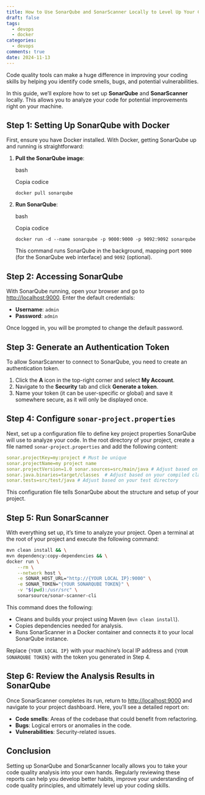 ```yaml
---
title: How to Use SonarQube and SonarScanner Locally to Level Up Your Code Quality
draft: false
tags:
  - devops
  - docker
categories:
  - devops
comments: true
date: 2024-11-13
---
```

Code quality tools can make a huge difference in improving your coding skills by helping you identify code smells, bugs, and potential vulnerabilities. 

In this guide, we’ll explore how to set up **SonarQube** and **SonarScanner** locally. This allows you to analyze your code for potential improvements right on your machine.

## Step 1: Setting Up SonarQube with Docker

First, ensure you have Docker installed. With Docker, getting SonarQube up and running is straightforward:

1. **Pull the SonarQube image**:
    
    bash
    
    Copia codice
    
    `docker pull sonarqube`
    
2. **Run SonarQube**:
    
    bash
    
    Copia codice
    
    `docker run -d --name sonarqube -p 9000:9000 -p 9092:9092 sonarqube`
    
    This command runs SonarQube in the background, mapping port `9000` (for the SonarQube web interface) and `9092` (optional).
    

## Step 2: Accessing SonarQube

With SonarQube running, open your browser and go to [http://localhost:9000](http://localhost:9000). Enter the default credentials:

- **Username**: `admin`
- **Password**: `admin`

Once logged in, you will be prompted to change the default password.

## Step 3: Generate an Authentication Token

To allow SonarScanner to connect to SonarQube, you need to create an authentication token.

1. Click the **A** icon in the top-right corner and select **My Account**.
2. Navigate to the **Security** tab and click **Generate a token**.
3. Name your token (it can be user-specific or global) and save it somewhere secure, as it will only be displayed once.

## Step 4: Configure `sonar-project.properties`

Next, set up a configuration file to define key project properties SonarQube will use to analyze your code. In the root directory of your project, create a file named `sonar-project.properties` and add the following content:


```yaml
sonar.projectKey=my:project # Must be unique 
sonar.projectName=my project name 
sonar.projectVersion=1.0 sonar.sources=src/main/java # Adjust based on your source directory 
sonar.java.binaries=target/classes  # Adjust based on your compiled classes 
sonar.tests=src/test/java # Adjust based on your test directory
```

This configuration file tells SonarQube about the structure and setup of your project.

## Step 5: Run SonarScanner

With everything set up, it’s time to analyze your project. Open a terminal at the root of your project and execute the following command:

```bash
mvn clean install && \
mvn dependency:copy-dependencies && \
docker run \
    --rm \
    --network host \
    -e SONAR_HOST_URL="http://{YOUR LOCAL IP}:9000" \
    -e SONAR_TOKEN="{YOUR SONARQUBE TOKEN}" \
    -v "$(pwd):/usr/src" \
    sonarsource/sonar-scanner-cli

```

This command does the following:

- Cleans and builds your project using Maven (`mvn clean install`).
- Copies dependencies needed for analysis.
- Runs SonarScanner in a Docker container and connects it to your local SonarQube instance.

Replace `{YOUR LOCAL IP}` with your machine’s local IP address and `{YOUR SONARQUBE TOKEN}` with the token you generated in Step 4.

## Step 6: Review the Analysis Results in SonarQube

Once SonarScanner completes its run, return to [http://localhost:9000](http://localhost:9000) and navigate to your project dashboard. Here, you’ll see a detailed report on:

- **Code smells**: Areas of the codebase that could benefit from refactoring.
- **Bugs**: Logical errors or anomalies in the code.
- **Vulnerabilities**: Security-related issues.

## Conclusion

Setting up SonarQube and SonarScanner locally allows you to take your code quality analysis into your own hands. Regularly reviewing these reports can help you develop better habits, improve your understanding of code quality principles, and ultimately level up your coding skills.